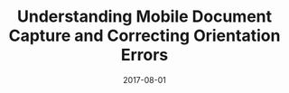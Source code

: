 ---
title: Understanding Mobile Document Capture and Correcting Orientation Errors
date: 2017-08-01
type: journal
authors:
  - Jeungmin Oh
  - Joohyun Kim
  - Myungjoon Kim
  - Woohyeok Choi
  - SangJeong Lee
  - Uichin Lee
publisher: International Journal of Human-Computer Studies
abbrev: 
volume: 104
issue:
pages: 64 -- 79
doi: 10.1016/j.ijhcs.2017.03.004
---